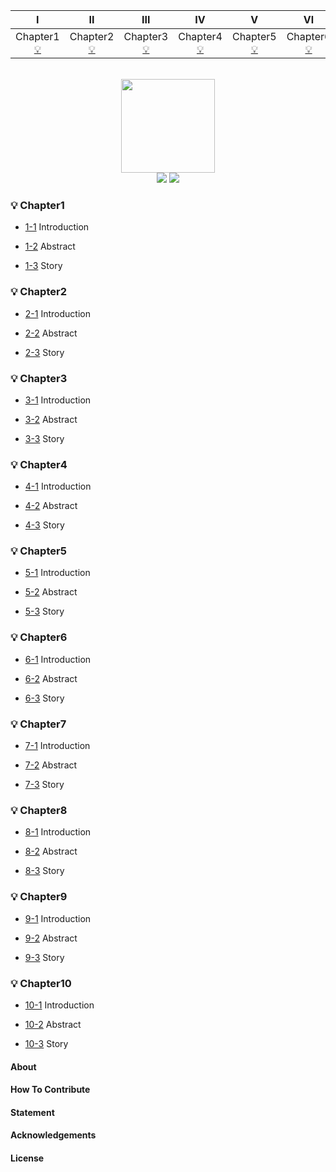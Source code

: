 | Ⅰ | Ⅱ | Ⅲ | Ⅳ | Ⅴ | Ⅵ | Ⅶ | Ⅷ | Ⅸ | Ⅹ |
| :--------: | :---------: | :---------: | :---------: | :---------: | :---------:| :---------: | :-------: | :-------:| :------:|
| Chapter1 [:bulb:](#bulb-Chapter1) | Chapter2 [:bulb:](#computer-操作系统)|Chapter3 [:bulb:](#cloud-网络) | Chapter4 [:bulb:](#couple-面向对象) |Chapter5 [:bulb:](#floppy_disk-数据库)| Chapter6 [:bulb:](#coffee-java)| Chapter7 [:bulb:](#bulb-系统设计)| Chapter8 [:bulb:](#hammer-工具)| Chapter9 [:bulb:](#speak_no_evil-编码实践)| Chapter10 [:bulb:](#memo-后记) |

<br>

<div align="center">
    <img src="other/LogoMakr_0zpEzN.png" width="150px">
    <br>
    <a href="other/Group.md"> <img src="https://img.shields.io/badge/>-group-4ab8a1.svg"></a> <a href="https://legacy.gitbook.com/book/cyc2018/interview-notebook/details"> <img src="https://img.shields.io/badge/_-gitbook-4ab8a1.svg"></a> 
</div> 

### :bulb: Chapter1

- [1-1](www.google.com)
  Introduction

- [1-2](www.google.com)
  Abstract
  
 - [1-3](www.google.com)
  Story

### :bulb: Chapter2

- [2-1](www.google.com)
  Introduction

- [2-2](www.google.com)
  Abstract
  
 - [2-3](www.google.com)
  Story
  
### :bulb: Chapter3

- [3-1](www.google.com)
  Introduction

- [3-2](www.google.com)
  Abstract
  
 - [3-3](www.google.com)
  Story

### :bulb: Chapter4

- [4-1](www.google.com)
  Introduction

- [4-2](www.google.com)
  Abstract
  
 - [4-3](www.google.com)
  Story
  
### :bulb: Chapter5

- [5-1](www.google.com)
  Introduction

- [5-2](www.google.com)
  Abstract
  
 - [5-3](www.google.com)
  Story
  
### :bulb: Chapter6

- [6-1](www.google.com)
  Introduction

- [6-2](www.google.com)
  Abstract
  
 - [6-3](www.google.com)
  Story
  
### :bulb: Chapter7

- [7-1](www.google.com)
  Introduction

- [7-2](www.google.com)
  Abstract
  
 - [7-3](www.google.com)
  Story
  
### :bulb: Chapter8

- [8-1](www.google.com)
  Introduction

- [8-2](www.google.com)
  Abstract
  
 - [8-3](www.google.com)
  Story
  
### :bulb: Chapter9

- [9-1](www.google.com)
  Introduction

- [9-2](www.google.com)
  Abstract
  
 - [9-3](www.google.com)
  Story
  
### :bulb: Chapter10

- [10-1](www.google.com)
  Introduction

- [10-2](www.google.com)
  Abstract
  
 - [10-3](www.google.com)
  Story

#### About


#### How To Contribute


#### Statement


#### Acknowledgements


#### License
